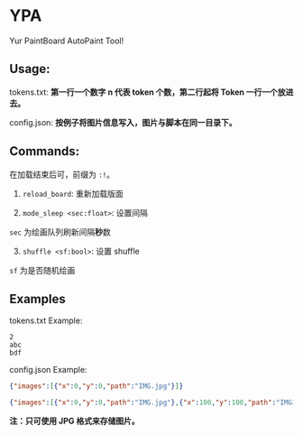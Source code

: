 # YPA
Yur PaintBoard AutoPaint Tool!

## Usage:

tokens.txt: **第一行一个数字 n 代表 token 个数，第二行起将 Token 一行一个放进去。**

config.json: **按例子将图片信息写入，图片与脚本在同一目录下。**

## Commands:

在加载结束后可，前缀为 ``:!``。

1. ``reload_board``: 重新加载版面

2. ``mode_sleep <sec:float>``: 设置间隔

``sec`` 为绘画队列刷新间隔**秒**数

3. ``shuffle <sf:bool>``: 设置 shuffle

``sf`` 为是否随机绘画

## Examples

tokens.txt Example:

```
2
abc
bdf
```


config.json Example:

```json
{"images":[{"x":0,"y":0,"path":"IMG.jpg"}]}
```

```json
{"images":[{"x":0,"y":0,"path":"IMG.jpg"},{"x":100,"y":100,"path":"IMG1.jpg"}]}
```


**注：只可使用 JPG 格式来存储图片。**
